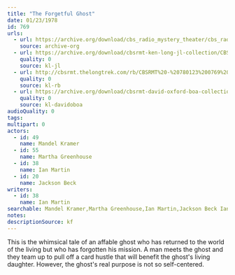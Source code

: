 ```yaml
---
title: "The Forgetful Ghost"
date: 01/23/1978
id: 769
urls: 
  - url: https://archive.org/download/cbs_radio_mystery_theater/cbs_radio_mystery_theater-0751-0800.zip/cbs_radio_mystery_theater-0751-0800%2Fcbsrmt_0769_the_forgetful_ghost.mp3
    source: archive-org
  - url: https://archive.org/download/cbsrmt-ken-long-jl-collection/CBSRMT - 780123 0769 The Forgetful Ghost_jl.mp3
    quality: 0
    source: kl-jl
  - url: http://cbsrmt.thelongtrek.com/rb/CBSRMT%20-%20780123%200769%20The%20Forgetful%20Ghost_WLNH-FM_rb.mp3
    quality: 0
    source: kl-rb
  - url: https://archive.org/download/cbsrmt-david-oxford-boa-collection/CBSRMT-780123-0769-The-Forgetful-Ghost-(128-44)_WLNH-FM-{BoA}.mp3
    quality: 0
    source: kl-davidoboa
audioQuality: 0
tags: 
multipart: 0
actors:  
  - id: 49
    name: Mandel Kramer  
  - id: 55
    name: Martha Greenhouse  
  - id: 38
    name: Ian Martin  
  - id: 20
    name: Jackson Beck
writers:  
  - id: 38
    name: Ian Martin
searchable: Mandel Kramer,Martha Greenhouse,Ian Martin,Jackson Beck Ian Martin
notes: 
descriptionSource: kf
---
```

This is the whimsical tale of an affable ghost who has returned to the world of the living but who has forgotten his mission. A man meets the ghost and they team up to pull off a card hustle that will benefit the ghost's living daughter. However, the ghost's real purpose is not so self-centered.